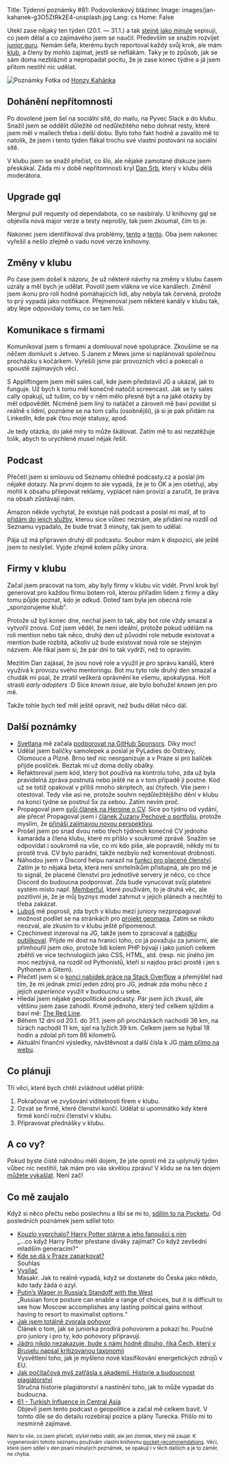 Title: Týdenní poznámky #81: Podovolenkový blázinec
Image: images/jan-kahanek-g3O5ZtRk2E4-unsplash.jpg
Lang: cs
Home: False


Utekl zase nějaký ten týden (20.1. — 31.1.) a tak [stejně jako minule]({filename}/2022-01-19_tydenni-poznamky-80-spousteni-podcastu-a-psani-o-cv.md) sepisuji, co jsem dělal a co zajímavého jsem se naučil. Především se snažím rozvíjet [junior.guru](https://junior.guru/). Nemám šéfa, kterému bych reportoval každý svůj krok, ale mám [klub](https://junior.guru/club/), a členy by mohlo zajímat, jestli se neflákám. Taky je to způsob, jak se sám doma nezbláznit a nepropadat pocitu, že je zase konec týdne a já jsem přitom nestihl nic udělat.

![Poznámky]({static}/images/jan-kahanek-g3O5ZtRk2E4-unsplash.jpg)
Fotka od [Honzy Kahánka](https://unsplash.com/@honza_kahanek)


## Dohánění nepřítomnosti

Po dovolené jsem šel na sociální sítě, do mailu, na Pyvec Slack a do klubu. Snažil jsem se oddělit důležité od nedůležitého nebo dohnat resty, které jsem měl v mailech třeba i delší dobu. Bylo toho fakt hodně a zavalilo mě to natolik, že jsem i tento týden flákal trochu své vlastní postování na sociální sítě.

V klubu jsem se snažil přečíst, co šlo, ale nějaké zamotané diskuze jsem přeskákal. Záda mi v době nepřítomnosti kryl [Dan Srb](https://coreskill.tech/), který v klubu dělá moderátora.


## Upgrade gql

Mergnul pull requesty od dependabota, co se nasbíraly. U knihovny gql se objevila nová major verze a testy neprošly, tak jsem zkoumal, čím to je.

Nakonec jsem identifikoval dva problémy, [tento](https://github.com/graphql-python/gql/issues/290) a [tento](https://github.com/graphql-python/gql/issues/290#issuecomment-1022425154). Oba jsem nakonec vyřešil a nešlo zřejmě o vadu nové verze knihovny.


## Změny v klubu

Po čase jsem došel k názoru, že už některé návrhy na změny v klubu časem uzrály a měl bych je udělat. Povolil jsem vlákna ve více kanálech. Změnil jsem ikonu pro roli hodně pomáhajících lidí, aby nebyla tak červená, protože to prý vypadá jako notifikace. Přejmenoval jsem některé kanály v klubu tak, aby lépe odpovídaly tomu, co se tam řeší.


## Komunikace s firmami

Komunikoval jsem s firmami a domlouval nové spolupráce. Zkoušíme se na něčem domluvit s Jetveo. S Janem z Mews jsme si naplánovali společnou procházku s kočárkem. Vyřešili jsme pár provozních věcí a pokecali o spoustě zajímavých věcí.

S Appliftingem jsem měl sales call, kde jsem představil JG a ukázal, jak to funguje. Už bych k tomu měl konečně natočit screencast. Jak se ty sales cally opakují, už tuším, co by v něm mělo přesně být a na jaké otázky by měl odpovědět. Nicméně jsem líný to natáčet a zároveň mě baví povídat si reálně s lidmi, poznáme se na tom callu (osobnější), já si je pak přidám na LinkedIn, kde pak čtou moje statusy, apod.

Je tedy otázka, do jaké míry to může škálovat. Zatím mě to asi nezatěžuje tolik, abych to urychleně musel nějak řešit.


## Podcast

Přečetl jsem si smlouvu od Seznamu ohledně podcasty.cz a poslal jim nějaké dotazy. Na první dojem to ale vypadá, že je to OK a jen ošetřují, aby mohli k obsahu přilepovat reklamy, vyplácet nám provizi a zaručit, že práva na obsah zůstávají nám.

Amazon někde vychytal, že existuje náš podcast a poslal mi mail, ať to [přidám do jejich služby](https://podcasters.amazon.com/), kterou sice vůbec neznám, ale přidání na rozdíl od Seznamu vypadalo, že bude trvat 3 minuty, tak jsem to udělal.

Pája už má připraven druhý díl podcastu. Soubor mám k dispozici, ale ještě jsem to neslyšel. Vyjde zřejmě kolem půlky února.


## Firmy v klubu

Začal jsem pracovat na tom, aby byly firmy v klubu víc vidět. První krok byl generovat pro každou firmu botem roli, kterou přiřadím lidem z firmy a díky tomu půjde poznat, kdo je odkud. Doteď tam byla jen obecná role „sponzorujeme klub“.

Protože už byl konec dne, nechal jsem to tak, aby bot role vždy smazal a vytvořil znova. Což jsem věděl, že není ideální, protože pokud udělám na roli mention nebo tak něco, druhý den už původní role nebude existovat a mention bude rozbitá, ačkoliv už bude existovat nová role se stejným názvem. Ale říkal jsem si, že pár dní to tak vydrží, než to opravím.

Mezitím Dan zajásal, že jsou nové role a využil je pro správu kanálů, které využívá k provozu svého mentoringu. Bot mu tyto role druhý den smazal a chudák mi psal, že ztratil veškerá oprávnění ke všemu, apokalypsa. Holt strasti _early adopters_ :D Sice _known issue_, ale bylo bohužel _known_ jen pro mě.

Takže tohle bych teď měl ještě opravit, než budu dělat něco dál.


## Další poznámky

- [Svetlana](https://kompilator.cz/) mě začala [podporovat na GitHub Sponsors](https://github.com/sponsors/honzajavorek/). Díky moc!
- Udělal jsem balíčky samolepek a poslal je PyLadies do Ostravy, Olomouce a Plzně. Brno teď nic neorganizuje a v Praze si pro balíček přijde poslíček. Beztak mi už doma došly obálky.
- Refaktoroval jsem kód, který bot používá na kontrolu toho, zda už byla pravidelná zpráva postnutá nebo ještě ne a v tom případě ji postne. Kód už se totiž opakoval v příliš mnoho skriptech, asi čtyřech. Vše jsem i otestoval. Tedy vše asi ne, protože souhrn nejdůležitějšího dění v klubu na konci týdne se postnul 5x za sebou. Zatím nevím proč.
- Propagoval jsem [svůj článek na Heroine o CV](https://www.heroine.cz/zeny-it/7091-jak-si-napsat-dobre-cv-a-byt-videt-pri-hledani-prvni-prace-v-it). Sice po týdnu od vydání, ale přece! Propagoval jsem i [článek Zuzany Pechové o portfoliu](https://www.heroine.cz/zeny-it/7047-jak-si-vybudovat-portfolio-a-ukazat-co-uz-v-it-umite), protože myslím, že [přináší zajímavou novou perspektivu](https://twitter.com/honzajavorek/status/1486267371262291973).
- Prošel jsem po snad dvou nebo třech týdnech konečně CV jednoho kamaráda a člena klubu, které mi přišlo v soukromé zprávě. Snažím se odpovídat i soukromě na vše, co mi kdo píše, ale popravdě, někdy mi to prostě trvá. CV bylo parádní, takže nezbylo než komentovat drobnosti.
- Náhodou jsem v Discord helpu narazil na [funkci pro placené členství](https://support.discord.com/hc/en-us/articles/4415163187607-Premium-Memberships-for-Servers). Zatím je to nějaká beta, která není smrtelníkům přístupná, ale pro mě je to signál, že placené členství pro jednotlivé servery je něco, co chce Discord do budoucna podporovat. Zda bude vynucovat svůj platební systém místo např. [Memberful](https://memberful.com/), které používám, to je druhá věc, ale pozitivní je, že je můj byznys model zahrnut v jejich plánech a nechtějí to třeba zakázat.
- [Luboš](https://blog.zvestov.cz/) mě poprosil, zda bych v klubu mezi juniory nezpropagoval možnost podílet se na stránkách pro [projekt geomapa](https://geomapa.lounovicepodblanikem.cz/). Zatím se nikdo neozval, ale zkusím to v klubu ještě připomenout.
- Czechinvest inzeroval na JG, takže jsem to zpracoval a [nabídku publikoval](https://junior.guru/jobs/adbca516fcb8da745a785a98e74db6fd89f131506cce8d69434b6cbc/). Přijde mi dost na hranici toho, co já považuju za juniorní, ale přimhouřil jsem oko, protože lidi kolem PHP bývají i jako junioři celkem zběhlí ve více technologiích jako CSS, HTML, atd. (resp. nic jiného jim moc nezbývá, na rozdíl od Pythonistů, kteří si najdou práci prostě i jen s Pythonem a Gitem).
- Přečetl jsem si o [konci nabídek práce na Stack Overflow](https://meta.stackoverflow.com/questions/415293/sunsetting-jobs-developer-story) a přemýšlel nad tím, že mi jednak zmizí jeden zdroj pro JG, jednak zda mohu něco z jejich _experience_ využít v budoucnu u sebe.
- Hledal jsem nějaké geopolitické podcasty. Pár jsem jich zkusil, ale většinu jsem zase zahodil. Kromě jednoho, který teď celkem sjíždím a baví mě: [The Red Line](https://www.theredlinepodcast.com/).
- Během 12 dní od 20.1. do 31.1. jsem při procházkách nachodil 36 km, na túrách nachodil 11 km, sjel na lyžích 39 km. Celkem jsem se hýbal 18 hodin a zdolal při tom 86 kilometrů.
- Aktuální finanční výsledky, návštěvnost a další čísla k JG [mám přímo na webu](https://junior.guru/open/).


## Co plánuji

Tři věci, které bych chtěl zvládnout udělat příště:

1. Pokračovat ve zvyšování viditelnosti firem v klubu.
2. Ozvat se firmě, které členství končí. Udělat si upomínátko kdy které firmě končí roční členství v klubu.
3. Připravovat přednášky v klubu.


## A co vy?

Pokud byste čistě náhodou měli dojem, že jste oproti mě za uplynulý týden vůbec nic nestihli, tak mám pro vás skvělou zprávu! V klidu se na ten dojem [můžete vykašlat]({filename}/2020-06-04_neni-to-zavod.md). Není zač!


## Co mě zaujalo

Když si něco přečtu nebo poslechnu a líbí se mi to, [sdílím to na Pocketu](https://getpocket.com/@honzajavorek). Od posledních poznámek jsem sdílel toto:

- [Kouzlo vyprchalo? Harry Potter stárne a jeho fanoušci s ním](https://getpocket.com/redirect?&url=https%3A%2F%2Fwww.seznamzpravy.cz%2Fclanek%2Fkultura-chlapec-ktery-prezil-slavi-vyroci-zaujme-harry-potter-i-dalsi-generaci-186033&h=7d38aedb927b5c2f7878df5187094867d89c4f8a6ea879608d40bc94efe2ec17)<br>„…co když Harry Potter přestane diváky zajímat? Co když zevšední mladším generacím?“
- [Kde se dá v Praze zaparkovat?](https://getpocket.com/redirect?&url=https%3A%2F%2Fwww.youtube.com%2Fwatch%3Fv%3Dz8vz6GFZD1k&h=3abab0a3968c787f190d8edf09acd09337ab9993b38d413924726a52fc828925)<br>Souhlas
- [Vysílač](https://getpocket.com/redirect?&url=https%3A%2F%2Fovercast.fm%2F%2Blh3KU6i_U&h=3be4f4df342fbb0e4daa791c6c402fcbf4bf436fce683c583ea49b3e5ed63be5)<br>Masakr. Jak to reálně vypadá, když se dostanete do Česka jako někdo, kdo tady žádá o azyl.
- [Putin’s Wager in Russia’s Standoff with the West](https://getpocket.com/redirect?&url=https%3A%2F%2Fwarontherocks.com%2F2022%2F01%2Fputins-wager-in-russias-standoff-with-the-west%2F&h=138e198a2985833dbcd22403a22316928d39a7ec900c43d9b6db830ee6bafce2)<br>„Russian force posture can enable a range of choices, but it is difficult to see how Moscow accomplishes any lasting political gains without having to resort to maximalist options.“
- [Jak jsem totálně zvorala pohovor](https://getpocket.com/redirect?&url=https%3A%2F%2Fwww.hanakonecna.cz%2Fjak-jsem-totalne-zvorala-pohovor%2F&h=b175b24d02522b97f5ef5025600b9bf39a09d361d986ac6aa52f678f50f5a6db)<br>Článek o tom, jak se juniorka prodírá pohovorem a pokazí ho. Poučné pro juniory i pro ty, kdo pohovory připravují.
- [Jádro nikdo nezakazuje, bude s námi hodně dlouho, říká Čech, který v Bruselu napsal kritizovanou taxonomii](https://getpocket.com/redirect?&url=https%3A%2F%2Farchiv.hn.cz%2Fc7-67024090-pp96p-98aa1daef1f2a59&h=fd407ad729e7e0e86c9321074f2cb9b7c8741fa2555f2378cb2a3114e2020129)<br>Vysvětlení toho, jak je myšleno nové klasifikování energetických zdrojů v EU.
- [Jak počítačová myš zatřásla s akademií. Historie a budoucnost plagiátorství](https://getpocket.com/redirect?&url=https%3A%2F%2Ffinmag.penize.cz%2Fveda-a-technika%2F431771-jak-pocitacova-mys-zatrasla-s-akademii-historie-a-budoucnost-plagiatorstvi&h=4169d736eeea9f6e7542034fc4bb8093a505a7f44eea5caf0736131f79cb7a72)<br>Stručná historie plagiátorství a nastínění toho, jak to může vypadat do budoucna.
- [61 - Turkish Influence in Central Asia](https://getpocket.com/redirect?&url=https%3A%2F%2Fovercast.fm%2F%2BUt4ShUzS4&h=fd07b9c6037763f1fed039719ab90ccd1f228156fb8b21b06e513b8a4c5114f8)<br>Objevil jsem tento podcast o geopolitice a začal mě celkem bavit. V tomto díle se do detailu rozebírají pozice a plány Turecka. Přišlo mi to nesmírně zajímavé.

<small>Není to vše, co jsem přečetl, slyšel nebo viděl, ale jen zlomek, který mě zaujal. K vygenerování tohoto seznamu používám vlastní knihovnu <a href="https://pypi.org/project/pocket-recommendations/">pocket-recommendations</a>. Věci, které jsem sdílel v den psaní minulých poznámek, se opakují i v těch dalších a je to záměr, ne chyba.</small>
